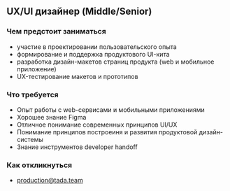 ## UX/UI дизайнер (Middle/Senior)


### Чем предстоит заниматься
 - участие в проектировании пользовательского опыта
 - формирование и поддержка продуктового UI-кита
 - разработка дизайн-макетов страниц продукта (web и мобильное приложение)
 - UX-тестирование макетов и прототипов


### Что требуется
 - Опыт работы с web-сервисами и мобильными приложениями
 - Хорошее знание Figma
 - Отличное понимание современных принципов UI/UX
 - Понимание принципов построеиня и развития продуктовой дизайн-системы
 - Знание инструментов developer handoff


### Как откликнуться
 - production@tada.team

